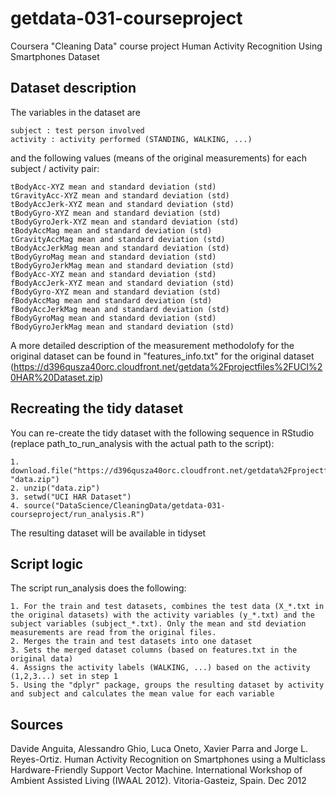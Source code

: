 # getdata-031-courseproject
Coursera "Cleaning Data" course project
Human Activity Recognition Using Smartphones Dataset

## Dataset description

The variables in the dataset are

	subject : test person involved
	activity : activity performed (STANDING, WALKING, ...)

and the following values (means of the original measurements) for each subject / activity pair:

	tBodyAcc-XYZ mean and standard deviation (std)
	tGravityAcc-XYZ mean and standard deviation (std)
	tBodyAccJerk-XYZ mean and standard deviation (std)
	tBodyGyro-XYZ mean and standard deviation (std)
	tBodyGyroJerk-XYZ mean and standard deviation (std)
	tBodyAccMag mean and standard deviation (std)
	tGravityAccMag mean and standard deviation (std)
	tBodyAccJerkMag mean and standard deviation (std)
	tBodyGyroMag mean and standard deviation (std)
	tBodyGyroJerkMag mean and standard deviation (std)
	fBodyAcc-XYZ mean and standard deviation (std)
	fBodyAccJerk-XYZ mean and standard deviation (std)
	fBodyGyro-XYZ mean and standard deviation (std)
	fBodyAccMag mean and standard deviation (std)
	fBodyAccJerkMag mean and standard deviation (std)
	fBodyGyroMag mean and standard deviation (std)
	fBodyGyroJerkMag mean and standard deviation (std)

A more detailed description of the measurement methodolofy for the original dataset can be found in "features_info.txt" for the original dataset (https://d396qusza40orc.cloudfront.net/getdata%2Fprojectfiles%2FUCI%20HAR%20Dataset.zip)

## Recreating the tidy dataset

You can re-create the tidy dataset with the following sequence in RStudio (replace path_to_run_analysis with the actual path to the script):

	1. download.file("https://d396qusza40orc.cloudfront.net/getdata%2Fprojectfiles%2FUCI%20HAR%20Dataset.zip", "data.zip")
	2. unzip("data.zip")
	3. setwd("UCI HAR Dataset") 
	4. source("DataScience/CleaningData/getdata-031-courseproject/run_analysis.R")

The resulting dataset will be available in tidyset

## Script logic

The script run_analysis does the following:

	1. For the train and test datasets, combines the test data (X_*.txt in the original datasets) with the activity variables (y_*.txt) and the subject variables (subject_*.txt). Only the mean and std deviation measurements are read from the original files.
	2. Merges the train and test datasets into one dataset
	3. Sets the merged dataset columns (based on features.txt in the original data)
	4. Assigns the activity labels (WALKING, ...) based on the activity (1,2,3...) set in step 1
	5. Using the "dplyr" package, groups the resulting dataset by activity and subject and calculates the mean value for each variable

## Sources
Davide Anguita, Alessandro Ghio, Luca Oneto, Xavier Parra and Jorge L. Reyes-Ortiz. Human Activity Recognition on Smartphones using a Multiclass Hardware-Friendly Support Vector Machine. International Workshop of Ambient Assisted Living (IWAAL 2012). Vitoria-Gasteiz, Spain. Dec 2012


